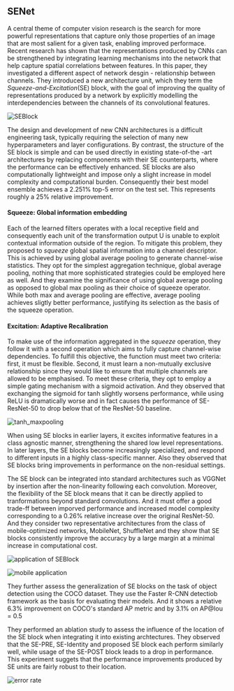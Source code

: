 ## SENet

A central theme of computer vision research is the search for more powerful representations that capture only those properties of an image that are most salient for a given task, enabling improved performace. Recent research has shown that the representations produced by CNNs can be strengthened by integrating learning mechanisms into the network that help capture spatial correlations between features. In this paper, they investigated a different aspect of network desgin - relationship between channels. They introduced a new architecture unit, which they term the _Squeeze-and-Excitation_(SE) block, with the goal of improving the quality of representations produced by a network by explicitly modelling the interdependencies between the channels of its convolutional features.

![SEBlock](https://user-images.githubusercontent.com/90513931/215432224-aa9e396c-2ef6-41f1-bc06-fcb75bcacca6.png)

The design and development of new CNN architectures is a difficult engineering task, typically requiring the selection of many new hyperparameters and layer configurations. By contrast, the structure of the SE block is simple and can be used directly in existing state-of-the -art architectures by replacing components with their SE counterparts, where the performance can be effectively enhanced. SE blocks are also computationally lightweight and impose only a slight increase in model complexity and computational burden. Consequently their best model ensemble achieves a 2.251% top-5 error on the test set. This represents roughly a 25% relative improvement.

#### Squeeze: Global information embedding

Each of the learned filters operates with a local receptive field and consequently each unit of the transformation output U is unable to exploit contextual information outside of the region. To mitigate this problem, they proposed to _squeeze_ global spatial information into a channel descriptor. This is achieved by using global average pooling to generate channel-wise statistics. They opt for the simplest aggregation technique, global average pooling, nothing that more sophisticated strategies could be employed here as well. And they examine the significance of using global average pooling as opposed to global max pooling as their choice of squeeze operator. While both max and average pooling are effective, average pooling achieves sligtly better performance, justifying its selection as the basis of the squeeze operation.

#### Excitation: Adaptive Recalibration

To make use of the information aggregated in the _squeeze_ operation, they follow it with a second operation which aims to fully capture channel-wise dependencies. To fulfill this objective, the function must meet two criteria: first, it must be flexible. Second, it must learn a non-mutually exclusive relationship since they would like to ensure that multiple channels are allowed to be emphasised. To meet these criteria, they opt to employ a simple gating mechanism with a sigmoid activation. And they observed that exchanging the sigmoid for tanh slightly worsens performance, while using ReLU is dramatically worse and in fact causes the performance of SE-ResNet-50 to drop below that of the ResNet-50 baseline.

![tanh_maxpooling](https://user-images.githubusercontent.com/90513931/215432225-11f8b386-31bc-44d0-86c2-7070d7136403.png)

When using SE blocks in earlier layers, it excites informative features in a class agnostic manner, strengthening the shared low level representations. In later layers, the SE blocks become increasingly specialized, and respond to different inputs in a highly class-specific manner. Also they observed that SE blocks bring improvements in performance on the non-residual settings.

The SE block can be integrated into standard architectures such as VGGNet by insertion after the non-linearity following each convolution. Moreover, the flexibility of the SE block means that it can be directly applied to tranformations beyond standard convolutions. And it must offer a good trade-ff between imporved performance and increased model complexity corresponding to a 0.26% relative increase over the original ResNet-50. And they consider two representative architectures from the class of mobile-optimized networks, MobileNet, ShuffleNet and they show that SE blocks consistently improve the accuracy by a large margin at a minimal increase in computational cost.

![application of SEBlock](https://user-images.githubusercontent.com/90513931/215432217-fc4f0072-9d31-47b3-b68d-7e1585129e50.png)

![mobile application](https://user-images.githubusercontent.com/90513931/215432223-4f3ba17f-428f-4eae-8afe-50ee6226913a.png)

They further assess the generalization of SE blocks on the task of object detection using the COCO dataset. They use the Faster R-CNN detectiob framework as the basis for evaluating their models. And it shows a relative 6.3% improvement on COCO's standard AP metric and by 3.1% on AP@Iou = 0.5

They performed an ablation study to assess the influence of the location of the SE block when integrating it into existing archtectures. They observed that the SE-PRE, SE-Identity and proposed SE block each perform similarly well, while usage of the SE-POST block leads to a drop in performance. This experiment suggets that the performance improvements produced by SE units are fairly robust to their location.

![error rate](https://user-images.githubusercontent.com/90513931/215432222-b7c5e5d2-1400-40b3-96fe-153c25663939.png)





